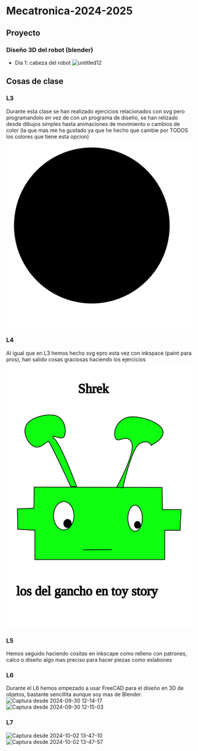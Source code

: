 # Mecatronica-2024-2025
## Proyecto
### Diseño 3D del robot (blender)
- Dia 1: cabeza del robot
![untitled12](https://github.com/user-attachments/assets/cfcfc8f9-7fe7-4376-abfe-166f5d602bc8)

## Cosas de clase
### L3
Durante esta clase se han realizado ejercicios relacionados con svg pero programandolo en vez de con un programa de diseño, se han relizado desde dibujos simples hasta animaciones de movimiento o cambios de color (la que mas me ha gustado ya que he hecho que cambie por TODOS los colores que tiene esta opcion)
![Colores](https://github.com/jmartinm2021/Mecatronica-2024-2025/blob/main/L3/Prueba-04.svg)
### L4
Al igual que en L3 hemos hecho svg epro esta vez con inkspace (paint para pros), han salido cosas graciosas haciendo los ejercicios
![Chuek](https://github.com/jmartinm2021/Mecatronica-2024-2025/blob/main/L4/Reto-08.svg)
### L5
Hemos seguido haciendo cositas en inkscape como relleno con patrones, calco o diseño algo mas preciso para hacer piezas como eslabones
### L6
Durante el L6 hemos empezado a usar FreeCAD para el diseño en 3D de objetos, bastante sencillita aunque soy mas de Blender.
![Captura desde 2024-09-30 12-14-17](https://github.com/user-attachments/assets/4e327bdb-950d-4383-a875-9c82d4b7a6d3)
![Captura desde 2024-09-30 12-15-03](https://github.com/user-attachments/assets/060a7bb9-8106-4bb7-8c22-b52869debbb8)
### L7
![Captura desde 2024-10-02 13-47-10](https://github.com/user-attachments/assets/8e8e3d33-a69f-456a-b21c-ea39b193da99)
![Captura desde 2024-10-02 13-47-57](https://github.com/user-attachments/assets/a6392e94-d027-4a2d-9249-2c50a172e35d)
